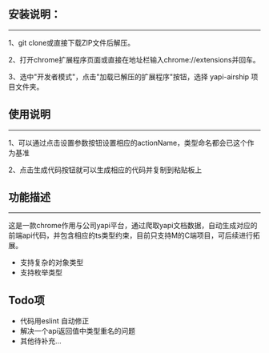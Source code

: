 ## 安装说明：
------
1、git clone或直接下载ZIP文件后解压。

2、打开chrome扩展程序页面或直接在地址栏输入chrome://extensions并回车。

3、选中"开发者模式"，点击"加载已解压的扩展程序"按钮，选择 yapi-airship 项目文件夹。

## 使用说明
---
1、可以通过点击设置参数按钮设置相应的actionName，类型命名都会已这个作为基准

2、点击生成代码按钮就可以生成相应的代码并复制到粘贴板上 
## 功能描述
-----
这是一款chrome作用与公司yapi平台，通过爬取yapi文档数据，自动生成对应的前端api代码，并包含相应的ts类型约束，目前只支持M的C端项目，可后续进行拓展。
- 支持复杂的对象类型
- 支持枚举类型
## Todo项
- 代码用eslint 自动修正
- 解决一个api返回值中类型重名的问题
- 其他待补充...






